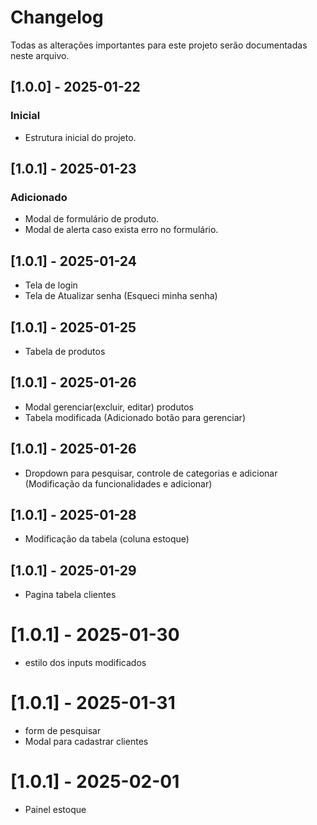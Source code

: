 # Changelog

Todas as alterações importantes para este projeto serão documentadas neste arquivo.
## [1.0.0] - 2025-01-22
### Inicial
- Estrutura inicial do projeto.

## [1.0.1] - 2025-01-23
### Adicionado
- Modal de formulário de produto.
- Modal de alerta caso exista erro no formulário.
## [1.0.1] - 2025-01-24
- Tela de login
- Tela de Atualizar senha (Esqueci minha senha)
## [1.0.1] - 2025-01-25
- Tabela de produtos 
## [1.0.1] - 2025-01-26 
- Modal gerenciar(excluir, editar) produtos
- Tabela modificada (Adicionado botão para gerenciar)
## [1.0.1] - 2025-01-26
- Dropdown para pesquisar, controle de categorias e adicionar (Modificação da  funcionalidades  e adicionar)
## [1.0.1] - 2025-01-28
- Modificação da tabela (coluna estoque)
## [1.0.1] - 2025-01-29
- Pagina tabela clientes 
# [1.0.1] - 2025-01-30
- estilo dos inputs modificados
# [1.0.1] - 2025-01-31
- form de pesquisar 
- Modal para cadastrar clientes 
# [1.0.1] - 2025-02-01
- Painel estoque